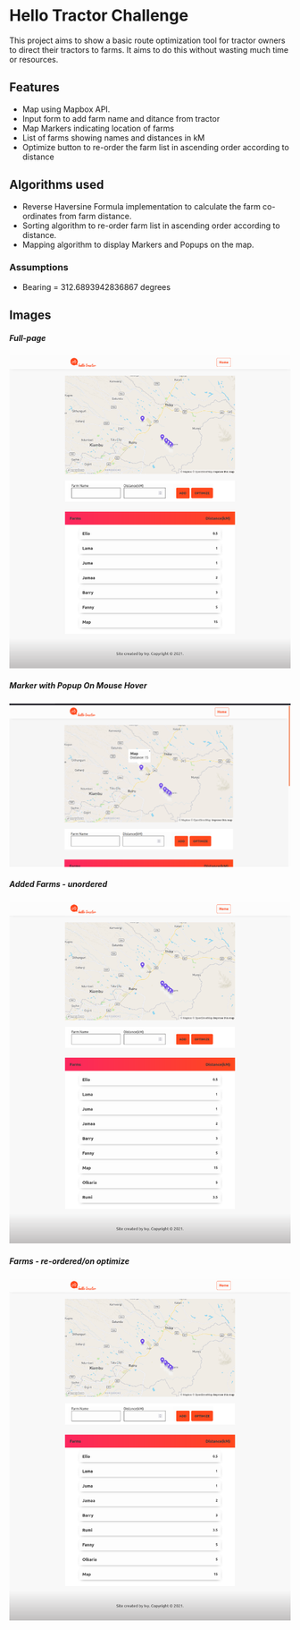 # Hello Tractor Challenge

This project aims to show a basic route optimization tool for tractor owners to direct 
their tractors to farms. It aims to do this without wasting much time or resources.

## Features

* Map using Mapbox API.
* Input form to add farm name and ditance from tractor
* Map Markers indicating location of farms
* List of farms showing names and distances in kM
* Optimize button to re-order the farm list in ascending order according to distance

## Algorithms used

* Reverse Haversine Formula implementation to calculate the farm co-ordinates from farm distance.
* Sorting algorithm to re-order farm list in ascending order according to distance.
* Mapping algorithm to display Markers and Popups on the map.

### Assumptions 
* Bearing = 312.6893942836867 degrees

## Images

##### Full-page

![image](./src/hello-tractor1.png)

##### Marker with Popup On Mouse Hover

![image](./src/hello-tractor2.png)

##### Added Farms - unordered 

![image](./src/hello-tractor3.png)

##### Farms - re-ordered/on optimize

![image](./src/hello-tractor4.png)